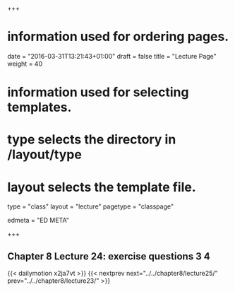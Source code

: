 +++
# information used for ordering pages.
date = "2016-03-31T13:21:43+01:00"
draft = false
title = "Lecture Page"
weight = 40

# information used for selecting templates.
# type selects the directory in /layout/type
# layout selects the template file.

type   = "class"
layout = "lecture"
pagetype = "classpage"





edmeta = "ED META"

+++
## Chapter 8 Lecture 24: exercise questions 3 4
{{< dailymotion x2ja7vt >}}
{{< nextprev next="../../chapter8/lecture25/"     prev="../../chapter8/lecture23/"  >}}

